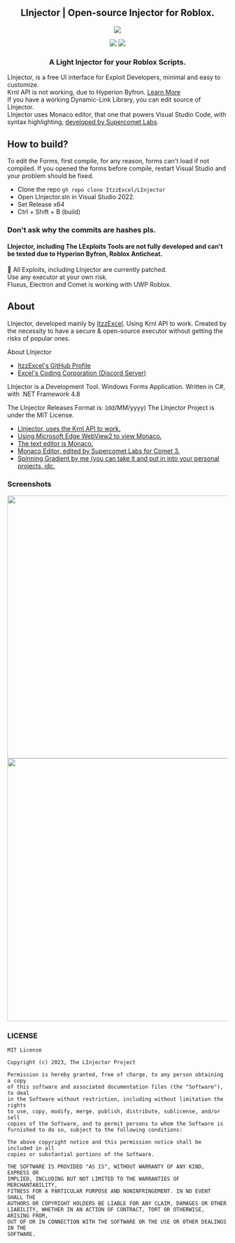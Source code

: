 <h2 align="center">LInjector | Open-source Injector for Roblox.</h1>
<p align="center">
  <img src="https://user-images.githubusercontent.com/98148217/236020704-b931f1b0-3c4b-4bd3-95fb-f0c22e40a093.png">
</p>
<p align="center">
<img src="https://dcbadge.vercel.app/api/shield/686765279363334205">
<a href="https://discord.gg/NQY28YSVAb">
<img src="https://dcbadge.vercel.app/api/server/NQY28YSVAb">
</a>
</p>
<h3 align="center">A Light Injector for your Roblox Scripts.</h3>

LInjector, is a free UI interface for Exploit Developers, minimal and easy to customize. <br>
Krnl API is not working, due to Hyperion Byfron. [Learn More](https://docs.google.com/document/d/1FRWTMnPZ-6fuyKjaT_YDU8tT1DrmLSw63YKtc2CfiMI/edit?usp=sharing) <br>
If you have a working Dynamic-Link Library, you can edit source of LInjector. <br>
LInjector uses Monaco editor, that one that powers Visual Studio Code, with syntax highlighting, [developed by Supercomet Labs](https://cometrbx.xyz/).

## How to build?
To edit the Forms, first compile, for any reason, forms can't load if not compiled. If you opened the forms before compile, restart Visual Studio and your problem should be fixed.
- Clone the repo `gh repo clone ItzzExcel/LInjector`
- Open LInjector.sln in Visual Studio 2022.
- Set Release x64
- Ctrl + Shift + B (build)

### Don't ask why the commits are hashes pls.

#### LInjector, including The LExploits Tools are not fully developed and can't be tested due to Hyperion Byfron, Roblox Anticheat.<br>
🔴 All Exploits, including LInjector are currently patched.<br>Use any executor at your own risk.<br>
Fluxus, Electron and Comet is working with UWP Roblox.</h4>

## About
LInjector, developed mainly by [ItzzExcel](https://github.com/ItzzExcel). Using Krnl API to work.
Created by the necessity to have a secure & open-source executor without getting the risks of popular ones.

About LInjector

- [ItzzExcel's GitHub Profile](https://github.com/ItzzExcel/LInjector/)
- [Excel's Coding Corporation (Discord Server)](https://discord.gg/NQY28YSVAb)

LInjector is a Development Tool.
Windows Forms Application.
Written in C#, with .NET Framework 4.8

The LInjector Releases Format is: (dd/MM/yyyy)
The LInjector Project is under the MIT License.

- [LInjector, uses the Krnl API to work.](https://krnl.ca/)
- [Using Microsoft Edge WebView2 to view Monaco.](https://developer.microsoft.com/microsoft-edge/webview2/)
- [The text editor is Monaco.](https://microsoft.github.io/monaco-editor/)
- [Monaco Editor, edited by Supercomet Labs for Comet 3.](https://cometrbx.xyz/)
- [Spinning Gradient by me (you can take it and put in into your personal projects, idc.](https://gist.github.com/ItzzExcel/6bece91fcd3388618dde3de6bcab4a60)

### Screenshots
<img src="https://github.com/ItzzExcel/LInjector/assets/98148217/6578f654-0bce-48df-8185-31bea26dc479" width="600px">
<img src="https://github.com/ItzzExcel/LInjector/assets/98148217/4fc523b1-6fed-49f9-8c3e-56b507c15c45" width="600px">

### LICENSE
```
MIT License

Copyright (c) 2023, The LInjector Project

Permission is hereby granted, free of charge, to any person obtaining a copy
of this software and associated documentation files (the "Software"), to deal
in the Software without restriction, including without limitation the rights
to use, copy, modify, merge, publish, distribute, sublicense, and/or sell
copies of the Software, and to permit persons to whom the Software is
furnished to do so, subject to the following conditions:

The above copyright notice and this permission notice shall be included in all
copies or substantial portions of the Software.

THE SOFTWARE IS PROVIDED "AS IS", WITHOUT WARRANTY OF ANY KIND, EXPRESS OR
IMPLIED, INCLUDING BUT NOT LIMITED TO THE WARRANTIES OF MERCHANTABILITY,
FITNESS FOR A PARTICULAR PURPOSE AND NONINFRINGEMENT. IN NO EVENT SHALL THE
AUTHORS OR COPYRIGHT HOLDERS BE LIABLE FOR ANY CLAIM, DAMAGES OR OTHER
LIABILITY, WHETHER IN AN ACTION OF CONTRACT, TORT OR OTHERWISE, ARISING FROM,
OUT OF OR IN CONNECTION WITH THE SOFTWARE OR THE USE OR OTHER DEALINGS IN THE
SOFTWARE.
```
